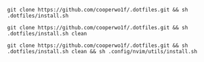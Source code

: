 `git clone https://github.com/cooperwo1f/.dotfiles.git && sh .dotfiles/install.sh`

`git clone https://github.com/cooperwo1f/.dotfiles.git && sh .dotfiles/install.sh clean`

`git clone https://github.com/cooperwo1f/.dotfiles.git && sh .dotfiles/install.sh clean && sh .config/nvim/utils/install.sh`
